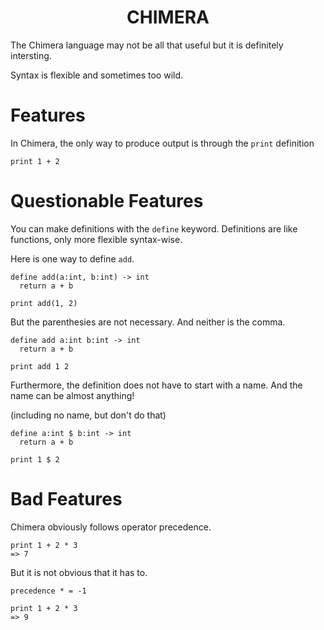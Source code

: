 <div align="center">
  <h1>
    CHIMERA
  </h1>
</div>
The Chimera language may not be all that useful but it is definitely intersting.

Syntax is flexible and sometimes too wild.

# Features
In Chimera, the only way to produce output is through the ```print``` definition
```
print 1 + 2
```

# Questionable Features
You can make definitions with the ```define``` keyword.
Definitions are like functions, only more flexible syntax-wise.

Here is one way to define ```add```.
```
define add(a:int, b:int) -> int
  return a + b

print add(1, 2)
```
But the parenthesies are not necessary. And neither is the comma.
```
define add a:int b:int -> int
  return a + b

print add 1 2
```
Furthermore, the definition does not have to start with a name. And the name can be almost anything!

(including no name, but don't do that)
```
define a:int $ b:int -> int
  return a + b

print 1 $ 2
```
# Bad Features
Chimera obviously follows operator precedence.
```
print 1 + 2 * 3
=> 7
```
But it is not obvious that it has to.
```
precedence * = -1

print 1 + 2 * 3
=> 9
```
